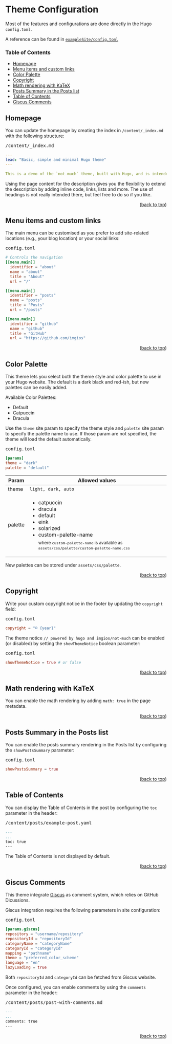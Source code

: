 <a id="readme-top"></a><h1>Theme Configuration</h1>

Most of the features and configurations are done directly in the Hugo `config.toml`.

A reference can be found in [`exampleSite/config.toml`](https://github.com/imgios/not-much/blob/main/exampleSite/config.toml)

### Table of Contents

- [Homepage](#homepage)
- [Menu items and custom links](#menu-items-and-custom-links)
- [Color Palette](#color-palette)
- [Copyright](#copyright)
- [Math rendering with KaTeX](#math-rendering-with-katex)
- [Posts Summary in the Posts list](#posts-summary-in-the-posts-list)
- [Table of Contents](#table-of-contents)
- [Giscus Comments](#giscus-comments)

## Homepage

You can update the homepage by creating the index in `/content/_index.md` with the following structure:

<kbd>/content/_index.md</kbd>
```yaml
---
lead: "Basic, simple and minimal Hugo theme"
---

This is a demo of the `not-much` theme, built with Hugo, and is intended to be trouble-free. Explore it to see what `not-much` has to offer.
```

Using the page content for the description gives you the flexibility to extend the description by adding inline code, links, lists and more. The use of headings is not really intended there, but feel free to do so if you like.

<p align="right">(<a href="#readme-top">back to top</a>)</p>

## Menu items and custom links

The main menu can be customised as you prefer to add site-related locations (e.g., your blog location) or your social links:

<kbd>config.toml</kbd>
```toml
# Controls the navigation
[[menu.main]]
  identifier = "about"
  name = "about"
  title = "About"
  url = "/"

[[menu.main]]
  identifier = "posts"
  name = "posts"
  title = "Posts"
  url = "/posts"

[[menu.main]]
  identifier = "github"
  name = "github"
  title = "GitHub"
  url = "https://github.com/imgios"
```

<p align="right">(<a href="#readme-top">back to top</a>)</p>

## Color Palette

This theme lets you select both the theme style and color palette to use in your Hugo website. The default is a dark black and red-ish, but new palettes can be easily added.

Available Color Palettes:
- Default
- Catpuccin
- Dracula

Use the `theme` site param to specify the theme style and `palette` site param to specify the palette name to use. If those param are not specified, the theme will load the default automatically.

<kbd>config.toml</kbd>
```toml
[params]
theme = "dark"
palette = "default"
```

| Param | Allowed values |
|-------|----------------|
| theme | `light, dark, auto` |
| palette | <ul><li>catpuccin</li><li>dracula</li><li>default</li><li>eink</li><li>solarized</li><li>custom-palette-name<br/><sub>where `custom-palette-name` is available as `assets/css/palette/custom-palette-name.css`</sub></li> |

New palettes can be stored under `assets/css/palette`.

<p align="right">(<a href="#readme-top">back to top</a>)</p>

## Copyright

Write your custom copyright notice in the footer by updating the `copyright` field:

<kbd>config.toml</kbd>
```toml
copyright = "© {year}"
```

The theme notice `// powered by hugo and imgios/not-much` can be enabled (or disabled) by setting the `showThemeNotice` boolean parameter:

<kbd>config.toml</kbd>
```toml
showThemeNotice = true # or false
```

<p align="right">(<a href="#readme-top">back to top</a>)</p>

## Math rendering with KaTeX

You can enable the math rendering by adding `math: true` in the page metadata.

<p align="right">(<a href="#readme-top">back to top</a>)</p>

## Posts Summary in the Posts list

You can enable the posts summary rendering in the Posts list by configuring the `showPostsSummary` parameter:

<kbd>config.toml</kbd>
```toml
showPostsSummary = true
```

<p align="right">(<a href="#readme-top">back to top</a>)</p>

## Table of Contents

You can display the Table of Contents in the post by configuring the `toc` parameter in the header:

<kbd>/content/posts/example-post.yaml</kbd>
```markdown
---
...
toc: true
---
```

The Table of Contents is not displayed by default.

<p align="right">(<a href="#readme-top">back to top</a>)</p>

## Giscus Comments

This theme integrate [Giscus](https://giscus.app/) as comment system, which relies on GitHub Dicussions.

Giscus integration requires the following parameters in site configuration:

<kbd>config.toml</kbd>
```toml
[params.giscus]
repository = "username/repository"
repositoryId = "repositoryId"
categoryName = "categoryName"
categoryId = "categoryId"
mapping = "pathname"
theme = "preferred_color_scheme"
language = "en"
lazyLoading = true
```

Both `repositoryId` and `categoryId` can be fetched from Giscus website.

Once configured, you can enable comments by using the `comments` parameter in the header:

<kbd>/content/posts/post-with-comments.md</kbd>
```markdown
---
...
comments: true
---
```

<p align="right">(<a href="#readme-top">back to top</a>)</p>